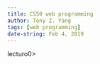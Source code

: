 ```yaml
---
title: CS50 web programming
author: Tony Z. Yang	
tags: [web programming]
date-string: Feb 4, 2019
---
```



  <a herf="https://www.youtube.com/watch?v=EOZDjqwvVG8&list=PLhQjrBD2T382hIW-IsOVuXP1uMzEvmcE5">lecturo0></a>

